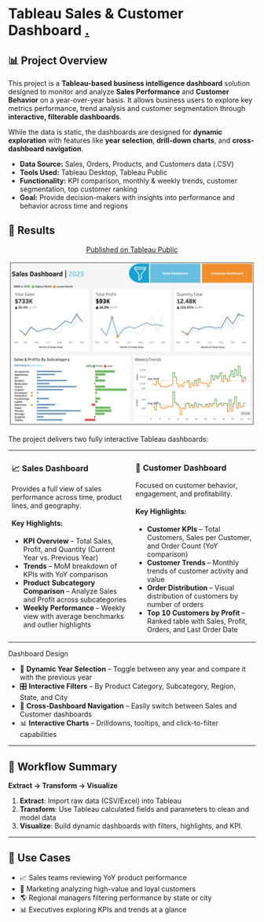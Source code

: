 # Tableau Sales & Customer Dashboard [.](https://aljocastro.github.io/Tableau-Customer-Dashboard/) 

## 📊 Project Overview

This project is a **Tableau-based business intelligence dashboard** solution designed to monitor and analyze **Sales Performance** and **Customer Behavior** on a year-over-year basis. It allows business users to explore key metrics performance, trend analysis and customer segmentation through **interactive, filterable dashboards**.

While the data is static, the dashboards are designed for **dynamic exploration** with features like **year selection**, **drill-down charts**, and **cross-dashboard navigation**.

  * **Data Source:** Sales, Orders, Products, and Customers data (.CSV)  
  * **Tools Used:** Tableau Desktop, Tableau Public  
  * **Functionality:** KPI comparison, monthly & weekly trends, customer segmentation, top customer ranking  
  * **Goal:** Provide decision-makers with insights into performance and behavior across time and regions


  
## 🚀 Results

<div align="center">
 
[Published on Tableau Public](https://public.tableau.com/app/profile/alejandro.castro8486/viz/CustomerDashboard_17577388851910/SalesDashboard)   

  
</div>

<p align="center"><img src="Screenshot 2025.png" alt="Dashboard"></p>  
  
The project delivers two fully interactive Tableau dashboards:

<table>
<tr>
<td valign="top" width="50%">

### 📈 Sales Dashboard

Provides a full view of sales performance across time, product lines, and geography.

#### Key Highlights:  

  - **KPI Overview** – Total Sales, Profit, and Quantity (Current Year vs. Previous Year)    
  - **Trends** – MoM breakdown of KPIs with YoY comparison  
  - **Product Subcategory Comparison** – Analyze Sales and Profit across subcategories  
  - **Weekly Performance** – Weekly view with average benchmarks and outlier highlights  

</td>
<td valign="top" width="50%">

### 👥 Customer Dashboard

Focused on customer behavior, engagement, and profitability.

#### Key Highlights:

- **Customer KPIs** – Total Customers, Sales per Customer, and Order Count (YoY comparison)  
- **Customer Trends** – Monthly trends of customer activity and value  
- **Order Distribution** – Visual distribution of customers by number of orders  
- **Top 10 Customers by Profit** – Ranked table with Sales, Profit, Orders, and Last Order Date  

</td>
</tr>
</table>

Dashboard Design

- 📅 **Dynamic Year Selection** – Toggle between any year and compare it with the previous year
- 🎛 **Interactive Filters** – By Product Category, Subcategory, Region, State, and City
- 🔄 **Cross-Dashboard Navigation** – Easily switch between Sales and Customer dashboards
- 📊 **Interactive Charts** – Drilldowns, tooltips, and click-to-filter capabilities

---

## 🧩 Workflow Summary

**Extract → Transform → Visualize**

1. **Extract**: Import raw data (CSV/Excel) into Tableau  
2. **Transform**: Use Tableau calculated fields and parameters to clean and model data  
3. **Visualize**: Build dynamic dashboards with filters, highlights, and KPI.

---

## 🧠 Use Cases

- 📈 Sales teams reviewing YoY product performance
- 👥 Marketing analyzing high-value and loyal customers
- 🌎 Regional managers filtering performance by state or city
- 📊 Executives exploring KPIs and trends at a glance
